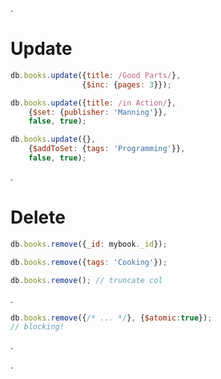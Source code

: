.<div class="slide">

# Update

``` javascript
db.books.update({title: /Good Parts/},
                {$inc: {pages: 3}});

db.books.update({title: /in Action/},
    {$set: {publisher: 'Manning'}},
    false, true);

db.books.update({},
    {$addToSet: {tags: 'Programming'}},
    false, true);
```

.</div><div class="slide">

# Delete

``` javascript
db.books.remove({_id: mybook._id});

db.books.remove({tags: 'Cooking'});

db.books.remove(); // truncate col
```
.   <div class="handout">

``` javascript
db.books.remove({/* ... */}, {$atomic:true});
// blocking!
```

.   </div>

.</div>
